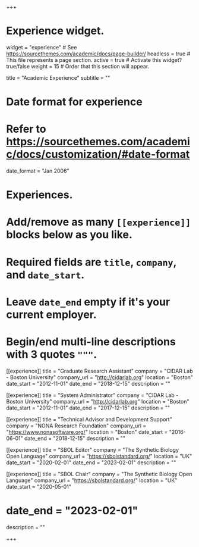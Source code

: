 +++
# Experience widget.
widget = "experience"  # See https://sourcethemes.com/academic/docs/page-builder/
headless = true  # This file represents a page section.
active = true  # Activate this widget? true/false
weight = 15  # Order that this section will appear.

title = "Academic Experience"
subtitle = ""

# Date format for experience
#   Refer to https://sourcethemes.com/academic/docs/customization/#date-format
date_format = "Jan 2006"

# Experiences.
#   Add/remove as many `[[experience]]` blocks below as you like.
#   Required fields are `title`, `company`, and `date_start`.
#   Leave `date_end` empty if it's your current employer.
#   Begin/end multi-line descriptions with 3 quotes `"""`.
[[experience]]
  title = "Graduate Research Assistant"
  company = "CIDAR Lab - Boston University"
  company_url = "http://cidarlab.org"
  location = "Boston"
  date_start = "2012-11-01"
  date_end = "2018-12-15"
  description = ""

[[experience]]
  title = "System Administrator"
  company = "CIDAR Lab - Boston University"
  company_url = "http://cidarlab.org"
  location = "Boston"
  date_start = "2012-11-01"
  date_end = "2017-12-15"
  description = ""

[[experience]]
  title = "Technical Advisor and Development Support"
  company = "NONA Research Foundation"
  company_url = "https://www.nonasoftware.org/"
  location = "Boston"
  date_start = "2016-06-01"
  date_end = "2018-12-15"
  description = ""

[[experience]]
  title = "SBOL Editor"
  company = "The Synthetic Biology Open Language"
  company_url = "https://sbolstandard.org/"
  location = "UK"
  date_start = "2020-02-01"
  date_end = "2023-02-01"
  description = ""

[[experience]]
  title = "SBOL Chair"
  company = "The Synthetic Biology Open Language"
  company_url = "https://sbolstandard.org/"
  location = "UK"
  date_start = "2020-05-01"
  # date_end = "2023-02-01"
  description = ""

+++
